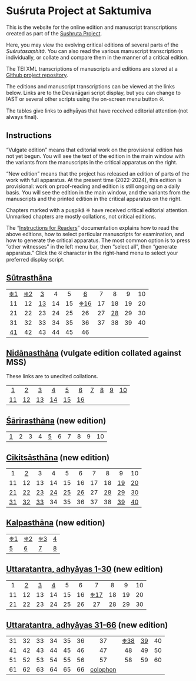 # Suśruta Project at Saktumiva

This is the website for the online edition and manuscript transcriptions created as part of the [Sushruta Project](http://sushrutaproject.org).

Here, you may view the evolving critical editions of several parts of the *Suśrutasaṃhitā*.  You can also read the various manuscript transcriptions individually, or collate and compare them in the manner of a critical edition. 

The TEI XML transcriptions of manuscripts and editions are stored at a [Github project repository](https://github.com/wujastyk/sushrutaproject).

The editions and manuscript transcriptions can be viewed at the links below.  Links are to the Devanāgari script display, but  you can change to IAST or several other scripts using the on-screen menu button अ.

The tables give links to adhyāyas that have received editorial attention (not always final).

## Instructions

“Vulgate edition” means that editorial work on the provisional edition has not yet begun.   You will see the text of the edition in the main window with the variants from the manuscripts in the critical apparatus on the right.

“New edition” means that the project has released an edition of parts of the work with full apparatus.  At the present time (2022-2024), this edition is provisional: work on proof-reading and edition is still ongoing on a daily basis.  You will see the edition in the main window, and the variants from the manuscripts and the printed edition in the critical apparatus on the right. 

Chapters marked with a puṣpikā ❈ have received critical editorial attention.  Unmarked chapters are mostly collations, not critical editions.

The “[Instructions for Readers](https://saktumiva.org/wiki/users)” documentation explains how to read the above editions, how to select particular manuscripts for examination, and how to generate the critical apparatus.  The most common option is to press “other witnesses” in the left menu bar, then “select all”, then “generate apparatus.”  Click the अ character in the right-hand menu to select your preferred display script.

## [Sūtrasthāna](https://saktumiva.org/wiki/wujastyk/susrutasamhita/01-su.su/provisional-edition_sutrasthana?upama_ver=gv6fam6pom&upama_script=devanagari)
|                                                              |                                                              |                                                              |      |      |                                                              |      |                                                              |      |      |
| :----------------------------------------------------------: | :----------------------------------------------------------: | :----------------------------------------------------------: | :--: | :--: | :----------------------------------------------------------: | :--: | :----------------------------------------------------------: | :--: | :--: |
| [❈1](https://saktumiva.org/wiki/wujastyk/susrutasamhita/01-su.su/provisional-edition_sutrasthana?upama_ver=gv6fam6pom&upama_script=devanagari&upama_scroll=SS.1.1.1) | [❈2](https://saktumiva.org/wiki/wujastyk/susrutasamhita/01-su.su/provisional-edition_sutrasthana?upama_ver=gv6fam6pom&upama_script=devanagari&upama_scroll=SS.1.2.1) | [3](https://saktumiva.org/wiki/wujastyk/susrutasamhita/01-su.su/provisional-edition_sutrasthana?upama_ver=gv6fam6pom&upama_script=devanagari&upama_scroll=SS.1.3.1) |  4   |  5   | [6](https://saktumiva.org/wiki/wujastyk/susrutasamhita/01-su.su/provisional-edition_sutrasthana?upama_ver=gv6fam6pom&upama_script=devanagari&upama_scroll=SS.1.6.1) |  7   |                              8                               |  9   |  10  |
|                              11                              |                              12                              | [13](https://saktumiva.org/wiki/wujastyk/susrutasamhita/01-su.su/provisional-edition_sutrasthana?upama_ver=gv6fam6pom&upama_script=devanagari&upama_scroll=SS.1.13.1) |  14  |  15  | [❈16](https://saktumiva.org/wiki/wujastyk/susrutasamhita/01-su.su/provisional-edition_sutrasthana?upama_ver=gv6fam6pom&upama_script=devanagari&upama_scroll=SS.1.16.1) |  17  |                              18                              |  19  |  20  |
|                              21                              |                              22                              |                              23                              |  24  |  25  |                              26                              |  27  | [28](https://saktumiva.org/wiki/wujastyk/susrutasamhita/01-su.su/provisional-edition_sutrasthana?upama_ver=gv6fam6pom&upama_script=devanagari&upama_scroll=SS.1.28.1) |  29  |  30  |
|                              31                              |                              32                              |                              33                              |  34  |  35  |                              36                              |  37  |                              38                              |  39  |  40  |
| [41](https://saktumiva.org/wiki/wujastyk/susrutasamhita/01-su.su/provisional-edition_sutrasthana?upama_ver=gv6fam6pom&upama_script=devanagari&upama_scroll=SS.1.41.1) |                              42                              |                              43                              |  44  |  45  |                              46                              |      |                                                              |      |      |



## [Nidānasthāna](https://saktumiva.org/wiki/wujastyk/susrutasamhita/02-su.ni/02-ni-vulgate-edition?upama_ver=gzijrlthyz&upama_script=devanagari) (vulgate edition collated against MSS) 

These links are to unedited collations.

|                                                              |                                                              |                                                              |                                                              |                                                              |                                                              |                                                              |                                                              |                                                              |                                                              |
| :----------------------------------------------------------: | :----------------------------------------------------------: | :----------------------------------------------------------: | :----------------------------------------------------------: | :----------------------------------------------------------: | :----------------------------------------------------------: | :----------------------------------------------------------: | :----------------------------------------------------------: | :----------------------------------------------------------: | :----------------------------------------------------------: |
| [1](https://saktumiva.org/wiki/wujastyk/susrutasamhita/02-su.ni/02-ni-vulgate-edition?upama_ver=gzijrlthyz&upama_script=devanagari&upama_scroll=SS.2.1.1) | [2](https://saktumiva.org/wiki/wujastyk/susrutasamhita/02-su.ni/02-ni-vulgate-edition?upama_ver=gzijrlthyz&upama_script=devanagari&upama_scroll=SS.2.2.1) | [3](https://saktumiva.org/wiki/wujastyk/susrutasamhita/02-su.ni/02-ni-vulgate-edition?upama_ver=gzijrlthyz&upama_script=devanagari&upama_scroll=SS.2.3.1) | [4](https://saktumiva.org/wiki/wujastyk/susrutasamhita/02-su.ni/02-ni-vulgate-edition?upama_ver=gzijrlthyz&upama_script=devanagari&upama_scroll=SS.2.4.1) | [5](https://saktumiva.org/wiki/wujastyk/susrutasamhita/02-su.ni/02-ni-vulgate-edition?upama_ver=gzijrlthyz&upama_script=devanagari&upama_scroll=SS.2.5.1) | [6](https://saktumiva.org/wiki/wujastyk/susrutasamhita/02-su.ni/02-ni-vulgate-edition?upama_ver=gzijrlthyz&upama_script=devanagari&upama_scroll=SS.2.6.1) | [7](https://saktumiva.org/wiki/wujastyk/susrutasamhita/02-su.ni/02-ni-vulgate-edition?upama_ver=gzijrlthyz&upama_script=devanagari&upama_scroll=SS.2.7.1) | [8](https://saktumiva.org/wiki/wujastyk/susrutasamhita/02-su.ni/02-ni-vulgate-edition?upama_ver=gzijrlthyz&upama_script=devanagari&upama_scroll=SS.2.8.1) | [9](https://saktumiva.org/wiki/wujastyk/susrutasamhita/02-su.ni/02-ni-vulgate-edition?upama_ver=gzijrlthyz&upama_script=devanagari&upama_scroll=SS.2.9.1) | [10](https://saktumiva.org/wiki/wujastyk/susrutasamhita/02-su.ni/02-ni-vulgate-edition?upama_ver=gzijrlthyz&upama_script=devanagari&upama_scroll=SS.2.10.1) |
| [11](https://saktumiva.org/wiki/wujastyk/susrutasamhita/02-su.ni/02-ni-vulgate-edition?upama_ver=gzijrlthyz&upama_script=devanagari&upama_scroll=SS.2.11.1) | [12](https://saktumiva.org/wiki/wujastyk/susrutasamhita/02-su.ni/02-ni-vulgate-edition?upama_ver=gzijrlthyz&upama_script=devanagari&upama_scroll=SS.2.12.1) | [13](https://saktumiva.org/wiki/wujastyk/susrutasamhita/02-su.ni/02-ni-vulgate-edition?upama_ver=gzijrlthyz&upama_script=devanagari&upama_scroll=SS.2.13.1) | [14](https://saktumiva.org/wiki/wujastyk/susrutasamhita/02-su.ni/02-ni-vulgate-edition?upama_ver=gzijrlthyz&upama_script=devanagari&upama_scroll=SS.2.14.1) | [15](https://saktumiva.org/wiki/wujastyk/susrutasamhita/02-su.ni/02-ni-vulgate-edition?upama_ver=gzijrlthyz&upama_script=devanagari&upama_scroll=SS.2.15.1) | [16](https://saktumiva.org/wiki/wujastyk/susrutasamhita/02-su.ni/02-ni-vulgate-edition?upama_ver=gzijrlthyz&upama_script=devanagari&upama_scroll=SS.2.16.1) |                                                              |                                                              |                                                              |                                                              |



## [Śārīrasthāna](https://saktumiva.org/wiki/wujastyk/susrutasamhita/03-su.sa/03-za-vulgate-edition?upama_ver=h791q8kjwq&upama_script=devanagari) (new edition)

|                                                              |      |      |      |                                                              |      |      |      |      |      |
| ------------------------------------------------------------ | ---- | ---- | ---- | ------------------------------------------------------------ | ---- | ---- | ---- | ---- | ---- |
| [1](https://saktumiva.org/wiki/wujastyk/susrutasamhita/03-su.sa/provisional-edition_sarirasthana?upama_ver=gyhkg3mfls&upama_script=devanagari&upama_scroll=SS.3.1.1) | 2    | 3    | 4    | [5](https://saktumiva.org/wiki/wujastyk/susrutasamhita/03-su.sa/provisional-edition_sarirasthana?upama_ver=gyhkg3mfls&upama_script=devanagari&upama_scroll=SS.3.5.1) | 6    | 7    | 8    | 9    | 10   |



## [Cikitsāsthāna](https://saktumiva.org/wiki/wujastyk/susrutasamhita/04-su.ci/04-ci-vulgate-edition?upama_script=devanagari&upama_ver=h791rikyhy&upama_script=devanagari) (new edition)

|                                                              |                                                              |                                                              |                                                              |                                                              |                                                              |      |                                                              |                                                              |                                                              |
| :----------------------------------------------------------: | :----------------------------------------------------------: | :----------------------------------------------------------: | :----------------------------------------------------------: | :----------------------------------------------------------: | :----------------------------------------------------------: | :--: | :----------------------------------------------------------: | :----------------------------------------------------------: | :----------------------------------------------------------: |
|                              1                               | [2](https://saktumiva.org/wiki/wujastyk/susrutasamhita/04-su.ci/provisional-edition_cikitsasthana?upama_script=devanagari&upama_ver=h7aezkdept&upama_scroll=4.2.1) |                              3                               |                              4                               |                              5                               |                              6                               |  7   |                              8                               |                              9                               |                              10                              |
|                              11                              |                              12                              |                              13                              |                              14                              |                              15                              |                              16                              |  17  |                              18                              | [19](https://saktumiva.org/wiki/wujastyk/susrutasamhita/04-su.ci/provisional-edition_cikitsasthana?upama_script=devanagari&upama_ver=h7aezkdept&upama_scroll=SS.4.19.1) | [20](https://saktumiva.org/wiki/wujastyk/susrutasamhita/04-su.ci/provisional-edition_cikitsasthana?upama_script=devanagari&upama_ver=h7aezkdept&upama_scroll=SS.4.20.1) |
| [21](https://saktumiva.org/wiki/wujastyk/susrutasamhita/04-su.ci/provisional-edition_cikitsasthana?upama_script=devanagari&upama_ver=h7aezkdept&upama_scroll=SS.4.21.1) | [22](https://saktumiva.org/wiki/wujastyk/susrutasamhita/04-su.ci/provisional-edition_cikitsasthana?upama_script=devanagari&upama_ver=h7aezkdept&upama_scroll=SS.4.22.1) | [23](https://saktumiva.org/wiki/wujastyk/susrutasamhita/04-su.ci/provisional-edition_cikitsasthana?upama_script=devanagari&upama_ver=h7aezkdept&upama_scroll=SS.4.23.1) | [24](https://saktumiva.org/wiki/wujastyk/susrutasamhita/04-su.ci/provisional-edition_cikitsasthana?upama_script=devanagari&upama_ver=h7aezkdept&upama_scroll=SS.4.22.1) | [25](https://saktumiva.org/wiki/wujastyk/susrutasamhita/04-su.ci/provisional-edition_cikitsasthana?upama_script=devanagari&upama_ver=h7aezkdept&upama_scroll=SS.4.25.1) | [26](https://saktumiva.org/wiki/wujastyk/susrutasamhita/04-su.ci/provisional-edition_cikitsasthana?upama_script=devanagari&upama_ver=h7aezkdept&upama_scroll=SS.4.26.1) |  27  | [28](https://saktumiva.org/wiki/wujastyk/susrutasamhita/04-su.ci/provisional-edition_cikitsasthana?upama_script=devanagari&upama_ver=h7aezkdept&upama_scroll=SS.4.28.1) | [29](https://saktumiva.org/wiki/wujastyk/susrutasamhita/04-su.ci/provisional-edition_cikitsasthana?upama_script=devanagari&upama_ver=h7aezkdept&upama_scroll=SS.4.29.1) | [30](https://saktumiva.org/wiki/wujastyk/susrutasamhita/04-su.ci/provisional-edition_cikitsasthana?upama_script=devanagari&upama_ver=h7aezkdept&upama_scroll=SS.4.30.1) |
| [31](https://saktumiva.org/wiki/wujastyk/susrutasamhita/04-su.ci/provisional-edition_cikitsasthana?upama_script=devanagari&upama_ver=h7aezkdept&upama_scroll=SS.4.31.1) | [32](https://saktumiva.org/wiki/wujastyk/susrutasamhita/04-su.ci/provisional-edition_cikitsasthana?upama_script=devanagari&upama_ver=h7aezkdept&upama_scroll=SS.4.32.1) | [33](https://saktumiva.org/wiki/wujastyk/susrutasamhita/04-su.ci/provisional-edition_cikitsasthana?upama_script=devanagari&upama_ver=h7aezkdept&upama_scroll=SS.4.33.1) |                              34                              |                              35                              |                              36                              |  37  |                              38                              | [39](https://saktumiva.org/wiki/wujastyk/susrutasamhita/04-su.ci/provisional-edition_cikitsasthana?upama_script=devanagari&upama_ver=h7aezkdept&upama_scroll=SS.4.39.1) | [40](https://saktumiva.org/wiki/wujastyk/susrutasamhita/04-su.ci/provisional-edition_cikitsasthana?upama_script=devanagari&upama_ver=h7aezkdept&upama_scroll=SS.4.40.1) |



## [Kalpasthāna](https://saktumiva.org/wiki/wujastyk/susrutasamhita/05-su.ka/provisional-edition_kalpasthana&upama_ver=gv7efxs1nu&upama_script=devanagari) (new edition)

|                                                              |                                                              |                                                              |                                                              |
| ------------------------------------------------------------ | ------------------------------------------------------------ | ------------------------------------------------------------ | ------------------------------------------------------------ |
| [❈1](https://saktumiva.org/wiki/wujastyk/susrutasamhita/05-su.ka/provisional-edition_kalpasthana?upama_ver=gv7efxs1nu&upama_script=devanagari&upama_scroll=SS.5.1.1) | [❈2](https://saktumiva.org/wiki/wujastyk/susrutasamhita/05-su.ka/provisional-edition_kalpasthana?upama_ver=gv7efxs1nu&upama_script=devanagari&upama_scroll=SS.5.2.1) | [❈3](https://saktumiva.org/wiki/wujastyk/susrutasamhita/05-su.ka/provisional-edition_kalpasthana?upama_ver=har90odj21&upama_scroll=SS.5.3.1&upama_script=devanagari) | [4](https://saktumiva.org/wiki/wujastyk/susrutasamhita/05-su.ka/provisional-edition_kalpasthana?upama_ver=gv7efxs1nu&upama_script=devanagari&upama_scroll=SS.5.4.1) |
| [5](https://saktumiva.org/wiki/wujastyk/susrutasamhita/05-su.ka/provisional-edition_kalpasthana?upama_ver=gv7efxs1nu&upama_script=devanagari&upama_scroll=SS.5.5.1) | [6](https://saktumiva.org/wiki/wujastyk/susrutasamhita/05-su.ka/provisional-edition_kalpasthana?upama_ver=gv7efxs1nu&upama_script=devanagari&upama_scroll=SS.5.6.1) | [7](https://saktumiva.org/wiki/wujastyk/susrutasamhita/05-su.ka/provisional-edition_kalpasthana?upama_ver=gv7efxs1nu&upama_script=devanagari&upama_scroll=SS.5.7.1) | [8](https://saktumiva.org/wiki/wujastyk/susrutasamhita/05-su.ka/provisional-edition_kalpasthana?upama_ver=gv7efxs1nu&upama_script=devanagari&upama_scroll=SS.5.8.1) |



## [Uttaratantra, adhyāyas 1-30](https://saktumiva.org/wiki/wujastyk/susrutasamhita/06-su.ut-1-30/provisional-edition_uttaratantra&upama_script=devanagari&upama_scroll=SS.6.2.1?upama_ver=h153dlm4gl&upama_script=devanagari) (new edition)

|      |                                                              |                                                              |                                                              |      |      |                                                              |      |      |      |
| :--: | :----------------------------------------------------------: | :----------------------------------------------------------: | :----------------------------------------------------------: | :--: | :--: | :----------------------------------------------------------: | :--: | :--: | :--: |
|  1   | [2](https://saktumiva.org/wiki/wujastyk/susrutasamhita/06-su.ut-1-30/provisional-edition_uttaratantra?upama_ver=h153dlm4gl&upama_script=devanagari&upama_scroll=SS.6.2.1) | [3](https://saktumiva.org/wiki/wujastyk/susrutasamhita/06-su.ut-1-30/provisional-edition_uttaratantra?upama_ver=h153dlm4gl&upama_script=devanagari&upama_scroll=SS.6.3.1) | [4](https://saktumiva.org/wiki/wujastyk/susrutasamhita/06-su.ut-1-30/provisional-edition_uttaratantra?upama_ver=h153dlm4gl&upama_script=devanagari&upama_scroll=SS.6.4.1) |  5   |  6   |                              7                               |  8   |  9   |  10  |
|  11  |                              12                              |                              13                              |                              14                              |  15  |  16  | [❈17](https://saktumiva.org/wiki/wujastyk/susrutasamhita/06-su.ut-1-30/provisional-edition_uttaratantra?upama_ver=h153dlm4gl&upama_script=devanagari&upama_scroll=SS.6.17.1) |  18  |  19  |  20  |
|  21  |                              22                              |                              23                              |                              24                              |  25  |  26  |                              27                              |  28  |  29  |  30  |



## [Uttaratantra, adhyāyas 31-66](https://saktumiva.org/wiki/wujastyk/susrutasamhita/06-su.ut-31-end/provisional-edition_uttaratantra?upama_ver=h153eehd57&upama_script=devanagari) (new edition)

|      |      |      |      |      |      |                                                              |                                                              |                                                              |      |
| :--: | :--: | :--: | :--: | :--: | :--: | :----------------------------------------------------------: | :----------------------------------------------------------: | :----------------------------------------------------------: | :--: |
|  31  |  32  |  33  |  34  |  35  |  36  |                              37                              | [❈38](https://saktumiva.org/wiki/wujastyk/susrutasamhita/06-su.ut-31-end/provisional-edition_uttaratantra?upama_ver=h153eehd57&upama_script=devanagari&upama_scroll=SS.6.38.1) | [39](https://saktumiva.org/wiki/wujastyk/susrutasamhita/06-su.ut-31-end/provisional-edition_uttaratantra?upama_ver=h153eehd57&upama_script=devanagari&upama_scroll=SS.6.39.1) |  40  |
|  41  |  42  |  43  |  44  |  45  |  46  |                              47                              |                              48                              |                              49                              |  50  |
|  51  |  52  |  53  |  54  |  55  |  56  |                              57                              |                              58                              |                              59                              |  60  |
|  61  |  62  |  63  |  64  |  65  |  66  | [colophon](https://saktumiva.org/wiki/wujastyk/susrutasamhita/06-su.ut-31-end/provisional-edition_uttaratantra?upama_ver=h153eehd57&upama_script=devanagari&upama_scroll=SS.6.66.colophon2) |                                                              |                                                              |      |



